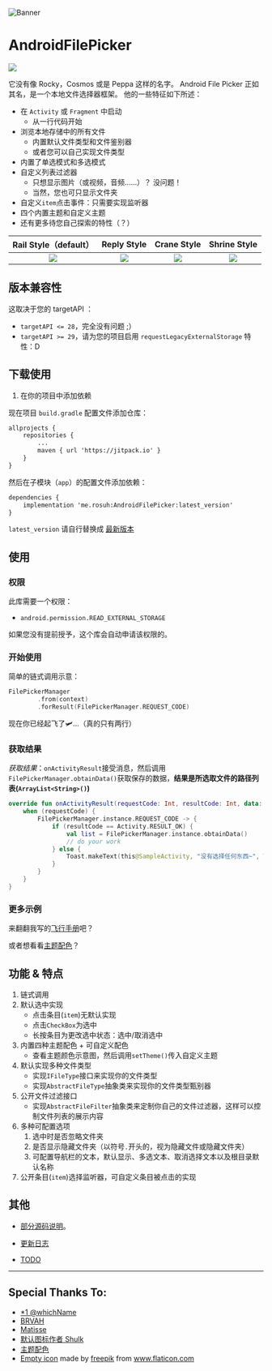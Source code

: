 ![Banner](https://raw.githubusercontent.com/rosuH/AndroidFilePicker/master/images/AndroidFilePicker_Banner_Dr_Sugiyama.png)

# AndroidFilePicker

[![](https://jitpack.io/v/me.rosuh/AndroidFilePicker.svg)](https://jitpack.io/#me.rosuh/AndroidFilePicker)



它没有像 Rocky，Cosmos 或是 Peppa 这样的名字。 Android File Picker 正如其名，是一个本地文件选择器框架。 他的一些特征如下所述：

- 在 `Activity` 或 `Fragment` 中启动
    - 从一行代码开始
- 浏览本地存储中的所有文件
  - 内置默认文件类型和文件鉴别器
  - 或者您可以自己实现文件类型
- 内置了单选模式和多选模式
- 自定义列表过滤器
  - 只想显示图片（或视频，音频......）？ 没问题！
  - 当然，您也可只显示文件夹
- 自定义`item`点击事件：只需要实现监听器
- 四个内置主题和自定义主题
- 还有更多待您自己探索的特性（？）



|                    Rail Style（default）                     |                         Reply Style                          |                         Crane Style                          |                         Shrine Style                         |
| :----------------------------------------------------------: | :----------------------------------------------------------: | :----------------------------------------------------------: | :----------------------------------------------------------: |
| ![](https://raw.githubusercontent.com/rosuH/AndroidFilePicker/master/images/default_theme.png) | ![](https://raw.githubusercontent.com/rosuH/AndroidFilePicker/master/images/reply_theme.png) | ![](https://raw.githubusercontent.com/rosuH/AndroidFilePicker/master/images/crane_theme.png) | ![](https://raw.githubusercontent.com/rosuH/AndroidFilePicker/master/images/shrine_theme.png) |

## 版本兼容性
这取决于您的 targetAPI ：

- `targetAPI <= 28`，完全没有问题 ;）
- `targetAPI >= 29`，请为您的项目启用 `requestLegacyExternalStorage` 特性：D

## 下载使用

1. 在你的项目中添加依赖

现在项目 `build.gradle` 配置文件添加仓库：

```xml
allprojects {
    repositories {
	    ...
    	maven { url 'https://jitpack.io' }
    }
}
```

然后在子模块（`app`）的配置文件添加依赖：

```xml
dependencies {
    implementation 'me.rosuh:AndroidFilePicker:latest_version'
}
```

`latest_version` 请自行替换成 [最新版本](https://github.com/rosuH/AndroidFilePicker/releases) 



## 使用

### 权限

此库需要一个权限：

- `android.permission.READ_EXTERNAL_STORAGE`

如果您没有提前授予，这个库会自动申请该权限的。

### 开始使用

简单的链式调用示意：

```kotlin
FilePickerManager
        .from(context)
        .forResult(FilePickerManager.REQUEST_CODE)
```

现在你已经起飞了🛩️...（真的只有两行）


### 获取结果

*获取结果*：`onActivityResult`接受消息，然后调用`FilePickerManager.obtainData()`获取保存的数据，**结果是所选取文件的路径列表(`ArrayList<String>()`)**

```kotlin
override fun onActivityResult(requestCode: Int, resultCode: Int, data: Intent?) {
    when (requestCode) {
        FilePickerManager.instance.REQUEST_CODE -> {
            if (resultCode == Activity.RESULT_OK) {
                val list = FilePickerManager.instance.obtainData()
                // do your work
            } else {
                Toast.makeText(this@SampleActivity, "没有选择任何东西~", Toast.LENGTH_SHORT).show()
            }
        }
    }
}
```

### 更多示例

来翻翻我写的[飞行手册](https://github.com/rosuH/AndroidFilePicker/wiki)吧？

或者想看看[主题配色](https://github.com/rosuH/AndroidFilePicker/wiki/3.-%E9%85%8D%E7%BD%AE%E9%80%89%E9%A1%B9#2-%E4%B8%BB%E9%A2%98%E5%B1%95%E7%A4%BA)？

## 功能 & 特点

1. 链式调用
2. 默认选中实现
   - 点击条目(`item`)无默认实现
   - 点击`CheckBox`为选中
   - 长按条目为更改选中状态：选中/取消选中
3. 内置四种主题配色 + 可自定义配色
   - 查看主题颜色示意图，然后调用`setTheme()`传入自定义主题
4. 默认实现多种文件类型
   - 实现`IFileType`接口来实现你的文件类型
   - 实现`AbstractFileType`抽象类来实现你的文件类型甄别器
5. 公开文件过滤接口
   - 实现`AbstractFileFilter`抽象类来定制你自己的文件过滤器，这样可以控制文件列表的展示内容
6. 多种可配置选项
   1. 选中时是否忽略文件夹
   2. 是否显示隐藏文件夹（以符号`.`开头的，视为隐藏文件或隐藏文件夹）
   3. 可配置导航栏的文本，默认显示、多选文本、取消选择文本以及根目录默认名称
7. 公开条目(`item`)选择监听器，可自定义条目被点击的实现

## 其他

- [部分源码说明](https://github.com/rosuH/AndroidFilePicker/wiki/%E9%83%A8%E5%88%86%E6%BA%90%E7%A0%81%E8%AF%B4%E6%98%8E)。

- [更新日志](https://github.com/rosuH/AndroidFilePicker/wiki/Change-Log)

- [TODO](https://github.com/rosuH/AndroidFilePicker/wiki/TODO)



---

## Special Thanks To:

- [*1 @whichName](https://github.com/whichname)
- [BRVAH](https://github.com/CymChad/BaseRecyclerViewAdapterHelper)
- [Matisse](https://github.com/zhihu/Matisse)
- [默认图标作者 Shulk](http://iconfont.cn/collections/detail?spm=a313x.7781069.1998910419.d9df05512&cid=11271)
- [主题配色](https://material.io/design/material-studies/about-our-material-studies.html)
- [Empty icon](https://github.com/rosuH/AndroidFilePicker/blob/master/filepicker/src/main/res/drawable/ic_empty_file_list_file_picker.xml) made by [freepik](https://www.freepik.com/) from www.flaticon.com
